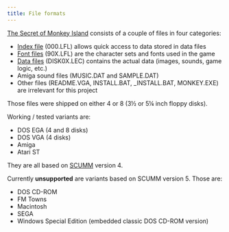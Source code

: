 ```yaml
---
title: File formats
---
```

[The Secret of Monkey Island](https://en.wikipedia.org/wiki/The_Secret_of_Monkey_Island) consists of a couple of files in four categories:

* [Index file](index-file.md) (000.LFL) allows quick access to data stored in data files
* [Font files](font-files.md) (90X.LFL) are the character sets and fonts used in the game
* [Data files](data-files.md) (DISK0X.LEC) contains the actual data (images, sounds, game logic, etc.)
* Amiga sound files (MUSIC.DAT and SAMPLE.DAT)
* Other files (README.VGA, INSTALL.BAT, _INSTALL.BAT, MONKEY.EXE) are irrelevant for this project

Those files were shipped on either 4 or 8 (3½ or 5¼ inch floppy disks).

Working / tested variants are:

* DOS EGA (4 and 8 disks)
* DOS VGA (4 disks)
* Amiga
* Atari ST

They are all based on [SCUMM](https://de.wikipedia.org/wiki/Script_Creation_Utility_for_Maniac_Mansion) version 4.

Currently **unsupported** are variants based on SCUMM version 5. Those are:

* DOS CD-ROM
* FM Towns
* Macintosh
* SEGA
* Windows Special Edition (embedded classic DOS CD-ROM version)
